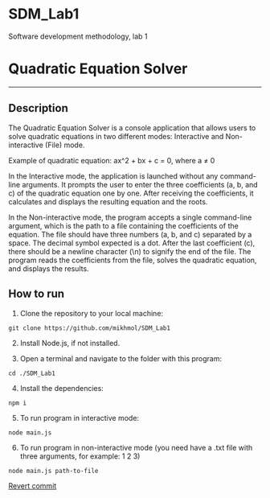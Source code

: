 # SDM_Lab1
Software development methodology, lab 1
# Quadratic Equation Solver

---

## Description

The Quadratic Equation Solver is a console application that allows users to solve quadratic equations in two different modes: Interactive and Non-interactive (File) mode.

Example of quadratic equation: ax^2 + bx + c = 0, where a ≠ 0

In the Interactive mode, the application is launched without any command-line arguments. It prompts the user to enter the three coefficients (a, b, and c) of the quadratic equation one by one. After receiving the coefficients, it calculates and displays the resulting equation and the roots.

In the Non-interactive mode, the program accepts a single command-line argument, which is the path to a file containing the coefficients of the equation. The file should have three numbers (a, b, and c) separated by a space. The decimal symbol expected is a dot. After the last coefficient (c), there should be a newline character (\n) to signify the end of the file. The program reads the coefficients from the file, solves the quadratic equation, and displays the results.

## How to run

1. Clone the repository to your local machine: 

```
git clone https://github.com/mikhmol/SDM_Lab1
```

2. Install Node.js, if not installed.

3. Open a terminal and navigate to the folder with this program:

```
cd ./SDM_Lab1
```

4. Install the dependencies:

```
npm i
```

5. To run program in interactive mode:

``` 
node main.js
```

6. To run program in non-interactive mode
(you need have a .txt file with three arguments, for example: 1 2 3)

```
node main.js path-to-file
```

[Revert commit](https://github.com/mikhmol/SDM_Lab1/commit/9b4e3e0e62ae3c5510cb75b8de2584fc4a07a454)
